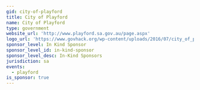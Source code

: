 ```yaml
---
gid: city-of-playford
title: City of Playford
name: City of Playford
type: government
website_url: 'http://www.playford.sa.gov.au/page.aspx'
logo_url: 'https://www.govhack.org/wp-content/uploads/2016/07/city_of_playford.png'
sponsor_level: In Kind Sponsor
sponsor_level_id: in-kind-sponsor
sponsor_level_desc: In-Kind Sponsors
jurisdiction: sa
events:
  - playford
is_sponsor: true
---
```

